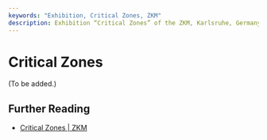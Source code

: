 ```yaml
---
keywords: "Exhibition, Critical Zones, ZKM"
description: Exhibition “Critical Zones” of the ZKM, Karlsruhe, Germany
---
```


# Critical Zones

(To be added.)

## Further Reading

* [Critical Zones |
  ZKM](https://zkm.de/en/exhibition/2020/05/critical-zones)
